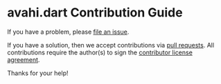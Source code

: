 # avahi.dart Contribution Guide

If you have a problem, please [file an issue](https://github.com/canonical/avahi.dart/issues/new).

If you have a solution, then we accept contributions via [pull requests](https://github.com/canonical/avahi.dart/pulls).
All contributions require the author(s) to sign the [contributor license agreement](http://www.ubuntu.com/legal/contributors/).

Thanks for your help!

